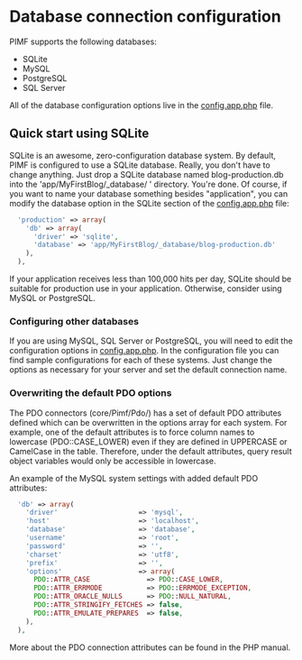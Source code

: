 # Database connection configuration

PIMF supports the following databases:

- SQLite
- MySQL
- PostgreSQL
- SQL Server

All of the database configuration options live in the [config.app.php](https://github.com/gjerokrsteski/pimf-blog/blob/master/app/config.app.php) file.

## Quick start using SQLite
SQLite is an awesome, zero-configuration database system. By default, PIMF is configured to use a SQLite database. Really, you don't have to change anything. Just drop a SQLite database named blog-production.db into the 'app/MyFirstBlog/_database/ ' directory. You're done.
Of course, if you want to name your database something besides "application", you can modify the database option in the SQLite section of the [config.app.php](https://github.com/gjerokrsteski/pimf-blog/blob/master/app/config.app.php) file:

```php
  'production' => array(
    'db' => array(
      'driver' => 'sqlite',
      'database' => 'app/MyFirstBlog/_database/blog-production.db'
    ),
  ),
```

If your application receives less than 100,000 hits per day, SQLite should be suitable for production use in your application. Otherwise, consider using MySQL or PostgreSQL.

### Configuring other databases
If you are using MySQL, SQL Server or PostgreSQL, you will need to edit the configuration options in [config.app.php](https://github.com/gjerokrsteski/pimf-blog/blob/master/app/config.app.php). In the configuration file you can find sample configurations for each of these systems. Just change the options as necessary for your server and set the default connection name.

### Overwriting the default PDO options
The PDO connectors (core/Pimf/Pdo/) has a set of default PDO attributes defined which can be overwritten in the options array for each system. For example, one of the default attributes is to force column names to lowercase (PDO::CASE_LOWER) even if they are defined in UPPERCASE or CamelCase in the table. Therefore, under the default attributes, query result object variables would only be accessible in lowercase.

An example of the MySQL system settings with added default PDO attributes:

```php
  'db' => array(
    'driver'                    => 'mysql',
    'host'                      => 'localhost',
    'database'                  => 'database',
    'username'                  => 'root',
    'password'                  => '',
    'charset'                   => 'utf8',
    'prefix'                    => '',
    'options'                   => array(
      PDO::ATTR_CASE              => PDO::CASE_LOWER,
      PDO::ATTR_ERRMODE           => PDO::ERRMODE_EXCEPTION,
      PDO::ATTR_ORACLE_NULLS      => PDO::NULL_NATURAL,
      PDO::ATTR_STRINGIFY_FETCHES => false,
      PDO::ATTR_EMULATE_PREPARES  => false,
    ),
  ),
```

More about the PDO connection attributes can be found in the PHP manual.